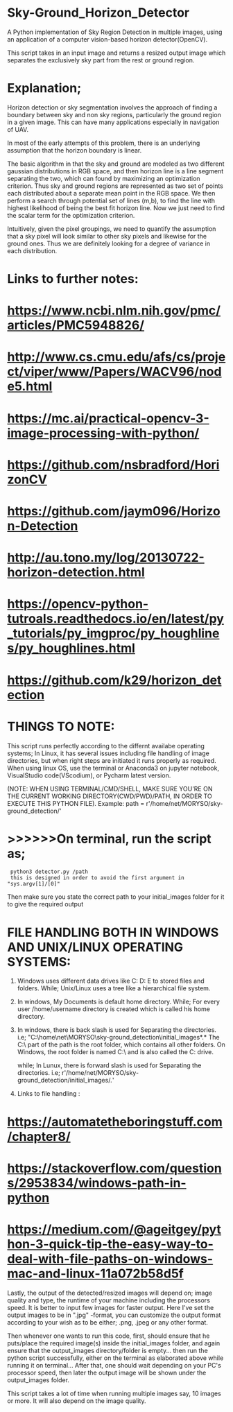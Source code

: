 ﻿# Sky-Ground_Horizon_Detector
A Python implementation of Sky Region Detection in multiple images, using an application of a computer vision-based horizon detector(OpenCV).

This script takes in an input image and returns a resized output image which separates the exclusively sky part from the rest or ground region.

#    Explanation;
    
 Horizon detection or sky segmentation involves the approach of finding a boundary between sky and non sky regions, particularly the ground region in a given image.
 This can have many applications especially in navigation of UAV. 
 
 In most of the early attempts of this problem, there is an underlying assumption that the horizon boundary is linear.

 The basic algorithm in that the sky and ground are modeled as two different gaussian distributions in RGB space,
 and then horizon line is a line segment separating the two, which can found by maximizing an optimization criterion. 
  Thus sky and ground regions are represented as two set of points each distributed about a separate mean point in the RGB space.
  We then perform a search through potential set of lines (m,b), to find the line with highest likelihood of being the best fit horizon line.
  Now we just need to find the scalar term for the optimization criterion. 
  
 Intuitively, given the pixel groupings, we need to quantify the assumption that a sky pixel will look similar to other sky pixels and
   likewise for the ground ones. Thus we are definitely looking for a degree of variance in each distribution. 
 
# Links to further notes:             
#                        https://www.ncbi.nlm.nih.gov/pmc/articles/PMC5948826/
#                        http://www.cs.cmu.edu/afs/cs/project/viper/www/Papers/WACV96/node5.html
#                        https://mc.ai/practical-opencv-3-image-processing-with-python/
#                        https://github.com/nsbradford/HorizonCV
#                        https://github.com/jaym096/Horizon-Detection
#                        http://au.tono.my/log/20130722-horizon-detection.html
#                        https://opencv-python-tutroals.readthedocs.io/en/latest/py_tutorials/py_imgproc/py_houghlines/py_houghlines.html
#                        https://github.com/k29/horizon_detection


# THINGS TO NOTE:
This script runs perfectly according to the differnt availabe operating systems;
In Linux, it has several issues including file handling of image directories, but when right steps are initiated it runs properly as required.
When using linux OS, use the terminal or Anaconda3 on jupyter notebook, VisualStudio code(VScodium), or Pycharm latest version.

(NOTE: WHEN USING TERMINAL/CMD/SHELL, MAKE SURE YOU'RE ON THE CURRENT WORKING DIRECTORY(CWD/PWD)/PATH,
 IN ORDER TO EXECUTE THIS PYTHON FILE).
Example: path = r'/home/net/MORYSO/sky-ground_detection/'
 
# >>>>>>On terminal, run the script as; 
     python3 detector.py /path 
     this is designed in order to avoid the first argument in "sys.argv[1]/[0]"
     
Then make sure you state the correct path to your initial_images folder for it to give the required output

#        FILE HANDLING BOTH IN WINDOWS AND UNIX/LINUX OPERATING SYSTEMS:
  1. Windows uses different data drives like C: D: E to stored files and folders. While;
     Unix/Linux uses a tree like a hierarchical file system.
  
  2. In windows, My Documents is default home directory. While;
  	 For every user /home/username directory is created which is called his home directory.
  	 
 3. In windows, there is back slash is used for Separating the directories.
     i.e; "C:\home\net\MORYSO\sky-ground_detection\initial_images\*.*
     The C:\ part of the path is the root folder, which contains all other folders. 
     On Windows, the root folder is named C:\ and is also called the C: drive.
     
     while;
    In Lunux, there is forward slash is used for Separating the directories.
     i.e; r'/home/net/MORYSO/sky-ground_detection/initial_images/*.*'
     
 4. Links to file handling : 
#                           https://automatetheboringstuff.com/chapter8/
#                           https://stackoverflow.com/questions/2953834/windows-path-in-python
#                           https://medium.com/@ageitgey/python-3-quick-tip-the-easy-way-to-deal-with-file-paths-on-windows-mac-and-linux-11a072b58d5f
         
Lastly, the output of the detected/resized images will depend on; image quality and type, the runtime of your machine including the processors speed.
It is better to input few images for faster output.
Here I've set the output images to be in ".jpg" -format, you can customize the output format according to your wish as to be either; .png, .jpeg or any other format.

Then whenever one wants to run this code, first, should ensure that he puts/place the required image(s) inside the initial_images folder,
 and again ensure that the output_images directory/folder is empty... 
 then run the python script successfully, either on the terminal as elaborated above while running it on terminal...
After that, one should wait depending on your PC's processor speed, then later the output image will be shown under the output_images folder.
   
This script takes a lot of time when running multiple images say, 10 images or more. It will also depend on the image quality.
